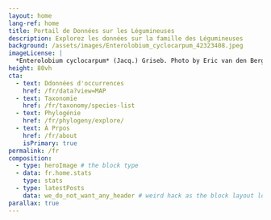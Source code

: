 ```yaml
---
layout: home
lang-ref: home
title: Portail de Données sur les Légumineuses
description: Explorez les données sur la famille des Légumineuses
background: /assets/images/Enterolobium_cyclocarpum_42323408.jpeg
imageLicense: |
  *Enterolobium cyclocarpum* (Jacq.) Griseb. Photo by Eric van den Berghe via [iNaturalist](https://www.gbif.org/occurrence/2609325904)
height: 80vh
cta:
  - text: Ddonnées d'occurrences
    href: /fr/data?view=MAP
  - text: Taxonomie
    href: /fr/taxonomy/species-list
  - text: Phylogénie
    href: /fr/phylogeny/explore/
  - text: À Prpos
    href: /fr/about
    isPrimary: true
permalink: /fr
composition:
  - type: heroImage # the block type
  - data: fr.home.stats
    type: stats
  - type: latestPosts
    data: we_do_not_want_any_header # weird hack as the block layout looks for a data element and falls back to the page if none is present
parallax: true
---
```





